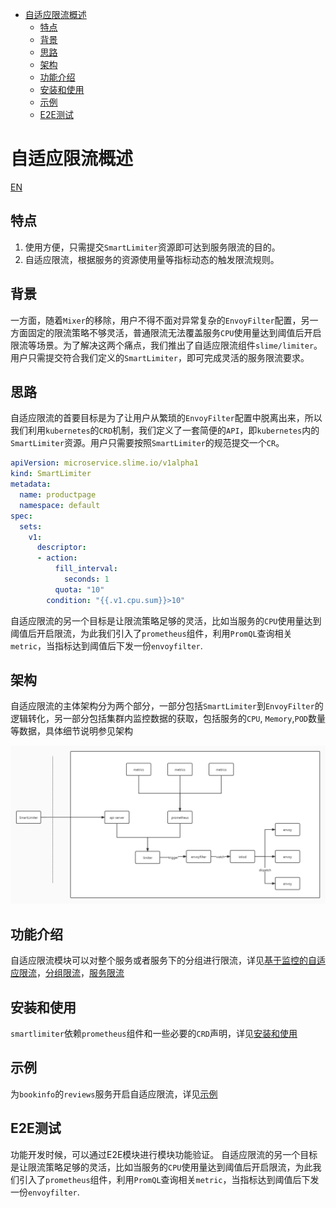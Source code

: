 - [自适应限流概述](#自适应限流概述)
  - [特点](#特点)
  - [背景](#背景)
  - [思路](#思路)
  - [架构](#架构)
  - [功能介绍](#功能介绍)
  - [安装和使用](#安装和使用)
  - [示例](#示例)
  - [E2E测试](#e2e测试)
# 自适应限流概述

[EN](./README.md)

## 特点

1. 使用方便，只需提交`SmartLimiter`资源即可达到服务限流的目的。
2. 自适应限流，根据服务的资源使用量等指标动态的触发限流规则。

## 背景

一方面，随着`Mixer`的移除，用户不得不面对异常复杂的`EnvoyFilter`配置，另一方面固定的限流策略不够灵活，普通限流无法覆盖服务`CPU`使用量达到阈值后开启限流等场景。为了解决这两个痛点，我们推出了自适应限流组件`slime/limiter`。用户只需提交符合我们定义的`SmartLimiter`，即可完成灵活的服务限流要求。

## 思路

自适应限流的首要目标是为了让用户从繁琐的`EnvoyFilter`配置中脱离出来，所以我们利用`kubernetes`的`CRD`机制，我们定义了一套简便的`API`，即`kubernetes`内的`SmartLimiter`资源。用户只需要按照`SmartLimiter`的规范提交一个`CR`。

```yaml
apiVersion: microservice.slime.io/v1alpha1
kind: SmartLimiter
metadata:
  name: productpage
  namespace: default
spec:
  sets:
    v1:
      descriptor:
      - action:
          fill_interval:
            seconds: 1
          quota: "10"
        condition: "{{.v1.cpu.sum}}>10"
```

自适应限流的另一个目标是让限流策略足够的灵活，比如当服务的`CPU`使用量达到阈值后开启限流，为此我们引入了`prometheus`组件，利用`PromQL`查询相关`metric`，当指标达到阈值后下发一份`envoyfilter`.

## 架构

自适应限流的主体架构分为两个部分，一部分包括`SmartLimiter`到`EnvoyFilter`的逻辑转化，另一部分包括集群内监控数据的获取，包括服务的`CPU`, `Memory`,`POD`数量等数据，具体细节说明参见架构

![](.\media\smartlimiter.jpg)

## 功能介绍

自适应限流模块可以对整个服务或者服务下的分组进行限流，详见[基于监控的自适应限流](./smart_limiter_tutorials_zh.md#基于监控的自适应限流)，[分组限流](./document/smart_limiter_tutorials_zh.md#分组限流)，[服务限流](./document/smart_limiter_tutorials_zh.md#服务限流)

## 安装和使用

`smartlimiter`依赖`prometheus`组件和一些必要的`CRD`声明，详见[安装和使用](./document/smart_limiter_tutorials_zh.md#安装和使用)

## 示例

为`bookinfo`的`reviews`服务开启自适应限流，详见[示例](./document/smart_limiter_tutorials_zh.md#示例)

## E2E测试

功能开发时候，可以通过E2E模块进行模块功能验证。
自适应限流的另一个目标是让限流策略足够的灵活，比如当服务的`CPU`使用量达到阈值后开启限流，为此我们引入了`prometheus`组件，利用`PromQL`查询相关`metric`，当指标达到阈值后下发一份`envoyfilter`.
